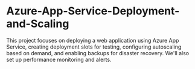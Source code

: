 # Azure-App-Service-Deployment-and-Scaling
This project focuses on deploying a web application using Azure App Service, creating deployment slots for testing, configuring autoscaling based on demand, and enabling backups for disaster recovery. We'll also set up performance monitoring and alerts.
